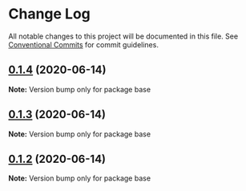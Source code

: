 # Change Log

All notable changes to this project will be documented in this file.
See [Conventional Commits](https://conventionalcommits.org) for commit guidelines.

## [0.1.4](https://github.com/imsergiobernal/base/compare/base@0.1.3...base@0.1.4) (2020-06-14)

**Note:** Version bump only for package base





## [0.1.3](https://github.com/imsergiobernal/base/compare/base@0.1.2...base@0.1.3) (2020-06-14)

**Note:** Version bump only for package base





## [0.1.2](https://github.com/imsergiobernal/base/compare/base@0.1.1...base@0.1.2) (2020-06-14)

**Note:** Version bump only for package base
